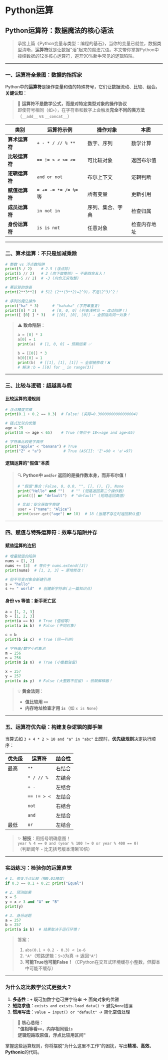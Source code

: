 # Python运算

## Python运算符：数据魔法的核心语法

> 承接上篇《Python变量与类型：编程的基石》，当你的变量已就位，数据类型清晰，**运算符**就是让数据"活"起来的魔法咒语。本文带你掌握Python中操控数据的12类核心运算符，避开90%新手常见的逻辑陷阱。

---

### 一、运算符全景图：数据的指挥家

Python中的**运算符**是操作变量和值的特殊符号，它们让数据流动、比较、组合。**关键认知**：  
> 🧠 **运算符不是数学公式，而是对特定类型对象的操作协议**  
> 即使符号相同（如`+`），在字符串和数字上会触发**完全不同的类方法**（`__add__` vs `__concat__`）

| 类别             | 运算符示例                          | 操作对象                | 本质               |
|------------------|-------------------------------------|-------------------------|--------------------|
| **算术运算符**   | `+ - * / // % **`                   | 数字、序列              | 数学计算           |
| **比较运算符**   | `== != > < >= <=`                   | 可比较对象              | 返回布尔值         |
| **逻辑运算符**   | `and or not`                        | 布尔上下文              | 逻辑判断           |
| **赋值运算符**   | `= += -= *= /= %=` 等               | 所有变量                | 更新引用           |
| **成员运算符**   | `in not in`                         | 序列、集合、字典        | 检查归属           |
| **身份运算符**   | `is is not`                         | 任意对象                | 检查内存地址       |

---

### 二、算术运算：不只是加减乘除

```python
# 整数 vs 浮点数陷阱
print(5 / 2)    # 2.5 (浮点除)
print(5 // 2)   # 2 (向下取整除) → 不是四舍五入！
print(-5 // 2)  # -3 (向负无穷取整)

# 幂运算的惊喜
print(2**3**2)  # 512 (2**(3**2)=2^9)，不是(2^3)^2！

# 序列的魔法操作
print("ha" * 3)      # "hahaha" (字符串重复)
print([0] * 3)       # [0, 0, 0] (列表浅拷贝 → 改动陷阱！)
print([ [0] ] * 3)   # [[0], [0], [0]] → 全部指向同一对象！
```

> ⚠️ **致命陷阱**：  
> ```python
> a = [0] * 3
> a[0] = 1
> print(a)  # [1, 0, 0] → 预期结果 ✅
> 
> b = [[0]] * 3
> b[0][0] = 1
> print(b)  # [[1], [1], [1]] → 全部被修改！❌
> # 解决：b = [[0] for _ in range(3)]
> ```

---

### 三、比较与逻辑：超越真与假

#### 比较运算的潜规则
```python
# 浮点精度灾难
print(0.1 + 0.2 == 0.3)  # False! (实际=0.30000000000000004)

# 链式比较的优雅
age = 25
print(18 <= age < 65)    # True (等价于 18<=age and age<65)

# 字符串比较是字典序
print("apple" < "banana") # True
print("Z" < "a")          # True (ASCII: 'Z'=90 < 'a'=97)
```

#### 逻辑运算的"假值"本质
> 🔍 **Python中 `and`/`or` 返回的是操作数本身，而非布尔值！**
> ```python
> # "假值"集合：False, 0, 0.0, "", [], (), {}, None
> print("Hello" and "")   # "" (短路返回第二个操作数)
> print([] or "default")  # "default" (短路返回真值)
> 
> # 实战：安全获取字典键
> user = {"name": "Alice"}
> print(user.get("age") or 18)  # 18 (当键不存在时返回默认值)
> ```

---

### 四、赋值与特殊运算符：效率与陷阱并存

#### 赋值运算的连招
```python
# 增量赋值的陷阱
nums = [1, 2]
nums += [3]  # 等价于 nums.extend([3])
print(nums)  # [1, 2, 3] → 原地修改！

# 但不可变对象会新建引用
s = "hello"
s += " world"  # 创建新字符串(上一篇知识点)
```

#### 身份 vs 等值：新手死亡区
```python
a = [1, 2, 3]
b = [1, 2, 3]
print(a == b)  # True (值相等)
print(a is b)  # False (不同对象)

c = b
print(b is c)  # True (同一引用)

# 字符串/数字小对象池
m = 256
n = 256
print(m is n)  # True (小整数驻留)

x = 257
y = 257
print(x is y)  # False (大整数不驻留) → 依赖解释器！
```

> 💡 **黄金法则**：  
> - **值比较用 `==`**  
> - **内存地址检查才用 `is`**（如 `x is None`）

---

### 五、运算符优先级：构建复杂逻辑的脚手架

当算式如 `3 + 4 * 2 > 10 and "a" in "abc"` 出现时，**优先级规则**决定执行顺序：

| 优先级 | 运算符                     | 结合性   |
|--------|----------------------------|----------|
| 最高   | `**`                       | 右结合   |
|        | `* / // %`                 | 左结合   |
|        | `+ -`                      | 左结合   |
|        | `== != > <`                | 左结合   |
|        | `not`                      | 右结合   |
|        | `and`                      | 左结合   |
| 最低   | `or`                       | 左结合   |

> ✨ **秘技**：用括号明确意图！  
> `year % 4 == 0 and (year % 100 != 0 or year % 400 == 0)`  
> （判断闰年 - 比无括号版本清晰10倍）

---

### 实战练习：检验你的运算直觉
```python
# 1. 修复浮点比较（按0.01精度）
if 0.3 == 0.1 + 0.2: print("Equal") 

# 2. 预测结果
x = 5
y = x > 3 and "A" or "B"
print(y)

# 3. 身份谜题
a = 257
b = 257
print(a is b)  # 结果取决于运行环境！
```

> 答案：  
> 1. `abs(0.1 + 0.2 - 0.3) < 1e-6`  
> 2. `"A"`（短路逻辑：`5>3`为真 → 返回`"A"`）  
> 3. **可能True也可能False！**（CPython在交互式环境缓存小整数，但脚本中可能不缓存）

---

### 为什么这比数学公式更强大？
1. **多态性**：`+` 既可加数字也可拼字符串 → 面向对象的优雅  
2. **短路求值**：`exists and exists.load_data()` → 避免`None`错误  
3. **惯用写法**：`value = input() or "default"` → 简化空值处理  

> 💎 **核心总结**：  
> **"值相等看`==`，内存相同验`is`  
> 逻辑短路取原值，浮点比较用区间"**  

掌握这些运算规则，你将摆脱"为什么这里不工作"的困扰，写出**精准、高效、Pythonic**的代码。